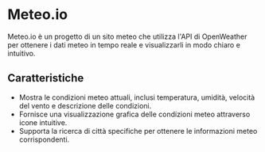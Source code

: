 # Meteo.io
Meteo.io è un progetto di un sito meteo che utilizza l'API di OpenWeather per ottenere i dati meteo in tempo reale e visualizzarli in modo chiaro e intuitivo.

## Caratteristiche

- Mostra le condizioni meteo attuali, inclusi temperatura, umidità, velocità del vento e descrizione delle condizioni.
- Fornisce una visualizzazione grafica delle condizioni meteo attraverso icone intuitive.
- Supporta la ricerca di città specifiche per ottenere le informazioni meteo corrispondenti.
